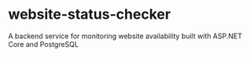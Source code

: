 # website-status-checker
A backend service for monitoring website availability built with ASP.NET Core and PostgreSQL
